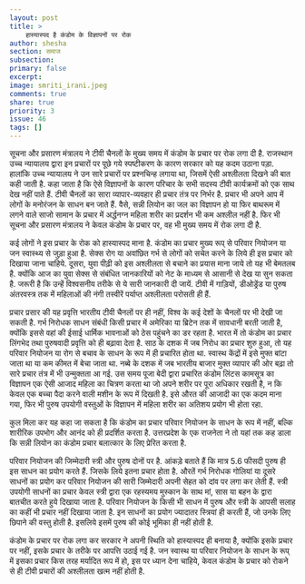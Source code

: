 ```yaml
---
layout: post
title: >
    हास्यास्पद है कंडोम के विज्ञापनों पर रोक
author: shesha
section: समाज
subsection:
primary: false
excerpt:
image: smriti_irani.jpeg
comments: true
share: true
priority: 3
issue: 46
tags: []
---
```


सूचना और प्रसारण मंत्रालय ने टीवी चैनलों के मुख्य समय में कंडोम के प्रचार पर रोक लगा दी है. राजस्थान उच्च न्यायालय द्वारा इन प्रचारों पर पूछे गये स्पष्टीकरण के कारण सरकार को यह कदम उठाना पड़ा. हालांकि उच्च न्यायालय ने उन सारे प्रचारों पर प्रश्नचिन्ह लगाया था, जिसमें ऐसी अश्लीलता दिखने की बात कही जाती है. कहा जाता है कि ऐसे विज्ञापनों के कारण परिचार के सभी सदस्य टीवी कार्यक्रमों को एक साथ देख नहीं पाते हैं. टीवी चैनलों का सारा व्यापार-व्यवहार ही प्रचार तंत्र पर निर्भर है. प्रचार भी अपने आप में लोगों के मनोरंजन के साधन बन जाते हैं. वैसे, सन्नी लियोन का जल का विज्ञापन हो या फिर बाथरूम में लगने वाले साजो सामान के प्रचार में अर्द्धनग्न महिला शरीर का प्रदर्शन भी कम अश्लील नहीं है. फिर भी सूचना और प्रसारण मंत्रालय ने केवल कंडोम के प्रचार पर, वह भी मुख्य समय में रोक लगा दी है.

कई लोगों ने इस प्रचार के रोक को हास्यास्पद माना है. कंडोम का प्रचार मुख्य रूप् से परिवार नियोजन या जन स्वास्थ्य से जुड़ा हुआ है. सेक्स रोग या अवांछित गर्भ से लोगों को सचेत करने के लिये ही इस प्रचार को दिखाया जाना चाहिये. दूसरा, युवा पीढ़ी को इस अश्लीलता से बचाने का प्रयास माना जाये तो यह भी बेमतलब है. क्योंकि आज का युवा सेक्स से संबंधित जानकारियों को नेट के माध्यम से आसानी से देख या सुन सकता है. जरूरी है कि उन्हें विश्वसनीय तरीके से ये सारी जानकारी दी जायें. टीवी में गाड़ियों, डीओड्रेंड या पुरुष अंतरवस्त्र तक में महिलाओं की नंगी तस्वीरें पर्याप्त अश्लीलता परोसती ही हैं.

प्रचार प्रसार की यह प्रवृत्ति भारतीय टीवी चैनलों पर ही नहीं, विश्व के कई देशों के चैनलों पर भी देखी जा सकती है. गर्भ निरोधक साधन संबंधी किसी प्रचार में अमेरिका या ब्रिटेन तक में सावधानी बरती जाती है, क्योंकि इससे वहां की ईसाई धार्मिक भावनाओं को ठेस पहुंचने का डर रहता है. भारत में तो कंडोम का प्रचार लिंगभेद तथा पुरुषवादी प्रवृत्ति को ही बढ़ावा देता है. साठ के दशक में जब निरोध का प्रचार शुरु हुआ, तो यह परिवार नियोजन या रोग से बचाव के साधन के रूप में ही प्रचारित होता था. स्वास्थ केंद्रों में इसे मुफ्त बांटा जाता था या कम कीमत में बेचा जाता था. नब्बे के दशक में जब भारतीय बाजार मुक्त व्यापार की ओर बढ़ा तो सारे प्रचार तंत्र में भी उन्मुक्तता आ गई. उस समय पूजा बेदी द्वारा प्रचारित कंडोम लिंटस कामसूत्र का विज्ञापन एक ऐसी आजाद महिला का चित्रण करता था जो अपने शरीर पर पूरा अधिकार रखती है, न कि केवल एक बच्चा पैदा करने वाली मशीन के रूप में दिखती है. इसे औरत की आजादी का एक कदम माना गया, फिर भी पुरुष उपयोगी वस्तुओं के विज्ञापन में महिला शरीर का अतिशय प्रयोग भी होता रहा.

कुल मिला कर यह कहा जा सकता है कि कंडोम का प्रचार परिवार नियोजन के साधन के रूप में नहीं, बल्कि शारीरिक उपभोग और आनंद को ही प्रदर्शित करता है. उत्तरप्रदेश के एक राजनेता ने तो यहां तक कह डाला कि सन्नी लियोन का कंडोम प्रचार बलात्कार के लिए प्रेरित करता है.

परिवार नियोजन की जिम्मेदारी स्त्री और पुरुष दोनों पर है. आंकड़े बताते हैं कि मात्र 5.6 फीसदी पुरुष ही इस साधन का प्रयोग करते हैं. जिसके लिये इतना प्रचार होता है. औरतें गर्भ निरोधक गोलियां या दूसरे साधनों का प्रयोग कर परिवार नियोजन की सारी जिम्मेदारी अपनी सेहत को दांव पर लगा कर लेती हैं. स्त्री उपयोगी साधनों का प्रचार केवल स्त्री द्वारा एक रहस्यमय मुस्कान के साथ मां, सास या बहन के द्वारा बातचीत करते हुये दिखाया जाता है. परिवार नियोजन के किसी भी साधन में पुरुष और स्त्री के आपसी सलाह का कहीं भी प्रचार नहीं दिखाया जाता है. इन साधनों का प्रयोग ज्यादातर स्त्रियां ही करती हैं, जो उनके लिए छिपाने की वस्तु होती है. इसलिये इसमें पुरुष की कोई भूमिका ही नहीं होती है.

कंडोम के प्रचार पर रोक लगा कर सरकार ने अपनी स्थिति को हास्यास्पद ही बनाया है, क्योंकि इसके प्रचार पर नहीं, इसके प्रचार के तरीके पर आपत्ति उठाई गई है. जन स्वास्थ या परिवार नियोजन के साधन के रूप् में इसका प्रचार किस तरह मर्यादित रूप में हो, इस पर ध्यान देना चाहिये, केवल कंडोम के प्रचार को रोकने से ही टीवी प्रचारों की अश्लीलता खत्म नहीं होती है.